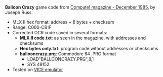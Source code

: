 **Balloon Crazy** game code from [Compute! magazine - December 1985](https://archive.org/details/1985-12-compute-magazine/page/n43/), by Joseph Russ.
* MLX II hex format: address + 8 bytes + checksum
* Range: C000-C81F
* Corrected OCR code saved in several formats:
  * **MLX II code.txt**: as seen in the magazine, with addresses and checksums
  * **Hex bytes only.txt**: program code without addresses or checksums
  * **ballooncrazy.prg**: Commodore 64 .PRG format
    * LOAD"BALLOONCRAZY.PRG",8,1
    * SYS 49152
* Tested on [VICE emulator](https://vice-emu.sourceforge.io/)
